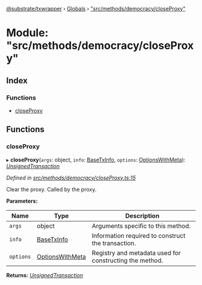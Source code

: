 [@substrate/txwrapper](../README.md) › [Globals](../globals.md) › ["src/methods/democracy/closeProxy"](_src_methods_democracy_closeproxy_.md)

# Module: "src/methods/democracy/closeProxy"

## Index

### Functions

* [closeProxy](_src_methods_democracy_closeproxy_.md#closeproxy)

## Functions

###  closeProxy

▸ **closeProxy**(`args`: object, `info`: [BaseTxInfo](../interfaces/_src_util_types_.basetxinfo.md), `options`: [OptionsWithMeta](../interfaces/_src_util_types_.optionswithmeta.md)): *[UnsignedTransaction](../interfaces/_src_util_types_.unsignedtransaction.md)*

*Defined in [src/methods/democracy/closeProxy.ts:15](https://github.com/paritytech/txwrapper/blob/7ad8b09/src/methods/democracy/closeProxy.ts#L15)*

Clear the proxy. Called by the proxy.

**Parameters:**

Name | Type | Description |
------ | ------ | ------ |
`args` | object | Arguments specific to this method. |
`info` | [BaseTxInfo](../interfaces/_src_util_types_.basetxinfo.md) | Information required to construct the transaction. |
`options` | [OptionsWithMeta](../interfaces/_src_util_types_.optionswithmeta.md) | Registry and metadata used for constructing the method.  |

**Returns:** *[UnsignedTransaction](../interfaces/_src_util_types_.unsignedtransaction.md)*
